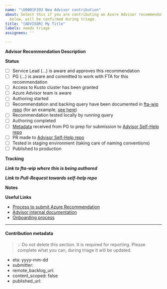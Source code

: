 ```yaml
---
name: "\U0001F393 New Advisor contribution"
about: Select this if you are contributing an Azure Advisor recommendation. Link to definition
  below, will be confirmed during triage.
title: "[ADVISOR] My Title"
labels: needs triage
assignees: ''

---
```


**Advisor Recommendation Description**
<!-- Provide a brief description of the advisor recommendation: 
     - what PG is this for?
     - why do we need this recommendation?
     - what will users read when they get this recommendation, what is the advice? -->

**Status**
<!-- Mark what is the current state; we'll fill these as we move through the process -->
- [ ] Service Lead (...) is aware and approves this recommendation
- [ ] PG (...) is aware and committed to work with FTA for this recommendation
- [ ] Access to Kusto cluster has been granted
- [ ] Azure Advisor team is aware
- [ ] Authoring started
- [ ] Recommendation and backing query have been documented in [fta-wip repo](https://github.com/Azure/fta-wip/tree/master/Advisor) (for an example, [see here](https://github.com/Azure/fta-wip/tree/master/Advisor/Recommendations/advisorrecommendation.networkapplicationgateways))
- [ ] Recommendation tested locally by running query
- [ ] Authoring completed
- [ ] [Metadata](https://ace-docs.azurewebsites.net/docs/articles/advisor/onboarding_guidance.html) received from PG to prep for submission to [Advisor Self-Help repo](https://github.com/Azure/SelfHelpContent)
- [ ] PR made to [Advisor Self-Help repo](https://github.com/Azure/SelfHelpContent)
- [ ] Tested in staging environment (taking care of naming conventions)
- [ ] Published to production

**Tracking**

***Link to fta-wip where this is being authored***
<!-- Once authoring starts, where can one find the implementation -->

***Link to Pull-Request towards self-help repo***
<!-- Once PR is made for onboarding, where can one find the PR -->


**Notes**
<!-- Provide any additional notes relevant to the contribution -->

**Useful Links**
- [Process to submit Azure Recommendation](https://github.com/Azure/fta-wip/tree/master/Advisor)
- [Advisor internal documentation](https://aka.ms/advisordocs)
- [Onboarding process](https://ace-docs.azurewebsites.net/docs/articles/advisor/onboarding_overview.html)

---
#### Contribution metadata

> :bulb: Do not delete this section. It is required for reporting. Please complete what you can, during triage it will be updated.

* eta: yyyy-mm-dd
* submitter: 
* remote_backlog_url: 
* content_scoped: false
* published_url:
